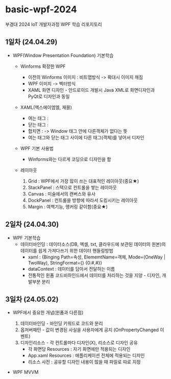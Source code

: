 # basic-wpf-2024
부경대 2024 IoT 개발자과정 WPF 학습 리포지토리

## 1일차 (24.04.29)
- WPF(Window Presentation Foundation) 기본학습
    - Winforms 확장한 WPF
        - 이전의 Winforms 이미지 : 비트맵방식 -> 확대시 이미지 깨짐
        - WPF 이미지 -> 벡터방식
        - XAML 화면 디자인 - 안드로이드 개발시 Java XML로 화면디자인과 PyQt로 디자인과 동일

    - XAML(엑스에이엠엘, 재믈)
        - 여는 태그 : <Window>
        - 닫는 태그 : </Window>
        - 합치면 : <Window /> -> Window 태그 안에 다른객체가 없다는 뜻
        - 여는 태그와 닫는 태그 사이에 다른 태그(객체)를 넣어서 디자인

    - WPF 기본 사용법
        - Winforms와는 다르게 코딩으로 디자인을 함

    - 레이아웃
        1. Grid : WPF에서 가장 많이 쓰는 대표적인 레이아웃(중요★)
        2. StackPanel : 스택으로 컨트롤을 쌓는 레이아웃
        3. Canvas : 미술에서의 캔버스와 유사
        4. DockPanel : 컨트롤을 방향에 따라서 도킹시키는 레이아웃
        5. Margin : 여백기능, 앵커링 같이함(중요★)


## 2일차 (24.04.30)
- WPF 기본학습
    - 데이터바인딩 : 데이터소스(DB, 엑셀, txt, 클라우드에 보관된 데이터의 원본)의 데이터를 쉽게 가져다쓰기 위한 데이터 핸들링방법
        - xaml : {Binging Path=속성, ElememtName=객체, Mode=(OneWay | TwoWay), StringFormat={} {0:#,#}}
        - dataContext : 데이터를 담아서 전달하는 이름
        - 전통적인 윈폼 코드비하인드에서 데이터를 처리하는 것을 지양 - 디자인, 개발부분 분리

## 3일차 (24.05.02)
- WPF에서 중요한 개념(윈폼과 다른점)
    1. 데이터바인딩 - 바인딩 키워드로 코드와 분리
    2. 옵저버패턴 - 값이 변경된 사실을 사용자에게 공지 (OnPropertyChanged 이벤트)
    3. 디자인리소스 - 각 컨트롤마다 디자인(X), 리소스로 디자인 공유
        - 각 화면당 Resources : 자기 화면에만 적용되는 디자인
        - App.xaml Resources : 애플리케이션 전체에 적용되는 디자인
        - 리소스 사전 : 공유할 디자인 내용이 많을 때 파일로 따로 지정

- WPF MVVM